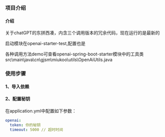 ### 项目介绍

#### 介绍
关于chatGPT的东拼西凑，内含三个调用版本的冗余代码，现在运行的是最新的

启动模块在openai-starter-test,配置也是

各种调用方法demo可查看openai-spring-boot-starter模块中的工具类 src\main\java\cn\gjsm\miukoo\utils\OpenAiUtils.java



### 使用步骤

#### 1、导入依赖


#### 2、配置秘钥

在application.yml中配置如下参数：

```yml
openai:
  token: 你的秘钥
  timeout: 5000 // 超时时间
```

